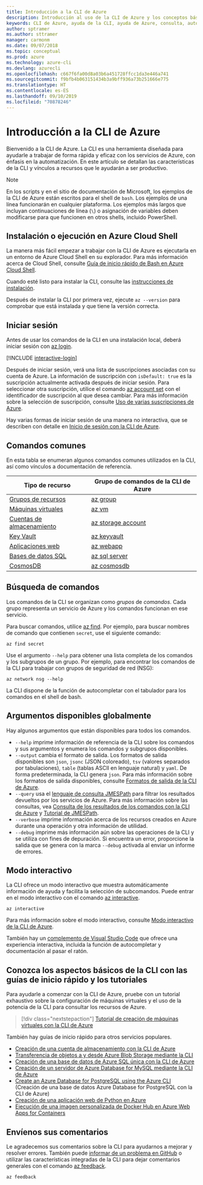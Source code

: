 ```yaml
---
title: Introducción a la CLI de Azure
description: Introducción al uso de la CLI de Azure y los conceptos básicos de los comandos.
keywords: CLI de Azure, ayuda de la CLI, ayuda de Azure, consulta, automatización,
author: sptramer
ms.author: sttramer
manager: carmonm
ms.date: 09/07/2018
ms.topic: conceptual
ms.prod: azure
ms.technology: azure-cli
ms.devlang: azurecli
ms.openlocfilehash: c667f6fa00d8a03b6a451728ffcc1da3e446a741
ms.sourcegitcommit: f9bfb4b063151434b3a9bff936a73b251666e775
ms.translationtype: HT
ms.contentlocale: es-ES
ms.lasthandoff: 09/10/2019
ms.locfileid: "70878246"
---
```

# <a name="get-started-with-azure-cli"></a>Introducción a la CLI de Azure

Bienvenido a la CLI de Azure. La CLI es una herramienta diseñada para ayudarle a trabajar de forma rápida y eficaz con los servicios de Azure, con énfasis en la automatización. En este artículo se detallan las características de la CLI y vínculos a recursos que le ayudarán a ser productivo.

> [!NOTE]
>
> En los scripts y en el sitio de documentación de Microsoft, los ejemplos de la CLI de Azure están escritos para el shell de `bash`. Los ejemplos de una línea funcionarán en cualquier plataforma. Los ejemplos más largos que incluyan continuaciones de línea (`\`) o asignación de variables deben modificarse para que funcionen en otros shells, incluido PowerShell.

## <a name="install-or-run-in-azure-cloud-shell"></a>Instalación o ejecución en Azure Cloud Shell

La manera más fácil empezar a trabajar con la CLI de Azure es ejecutarla en un entorno de Azure Cloud Shell en su explorador. Para más información acerca de Cloud Shell, consulte [Guía de inicio rápido de Bash en Azure Cloud Shell](/azure/cloud-shell/quickstart).

Cuando esté listo para instalar la CLI, consulte las [instrucciones de instalación](install-azure-cli.md).

Después de instalar la CLI por primera vez, ejecute `az --version` para comprobar que está instalada y que tiene la versión correcta.

## <a name="sign-in"></a>Iniciar sesión

Antes de usar los comandos de la CLI en una instalación local, deberá iniciar sesión con [az login](/cli/azure/reference-index#az-login).

[!INCLUDE [interactive-login](includes/interactive-login.md)]

Después de iniciar sesión, verá una lista de suscripciones asociadas con su cuenta de Azure. La información de suscripción con `isDefault: true` es la suscripción actualmente activada después de iniciar sesión. Para seleccionar otra suscripción, utilice el comando [az account set](/cli/azure/account#az-account-set) con el identificador de suscripción al que desea cambiar. Para más información sobre la selección de suscripción, consulte [Uso de varias suscripciones de Azure](manage-azure-subscriptions-azure-cli.md).

Hay varias formas de iniciar sesión de una manera no interactiva, que se describen con detalle en [Inicio de sesión con la CLI de Azure](authenticate-azure-cli.md).

## <a name="common-commands"></a>Comandos comunes

En esta tabla se enumeran algunos comandos comunes utilizados en la CLI, así como vínculos a documentación de referencia.

| Tipo de recurso | Grupo de comandos de la CLI de Azure |
|---------------|-------------------------|
| [Grupos de recursos](/azure/azure-resource-manager/resource-group-overview) | [az group](/cli/azure/group) |
| [Máquinas virtuales](/azure/virtual-machines) | [az vm](/cli/azure/vm) |
| [Cuentas de almacenamiento](/azure/storage/common/storage-introduction) | [az storage account](/cli/azure/storage/account) |
| [Key Vault](/azure/key-vault/key-vault-whatis) | [az keyvault](/cli/azure/keyvault) |
| [Aplicaciones web](/azure/app-service) | [az webapp](/cli/azure/webapp) |
| [Bases de datos SQL](/azure/sql-database) | [az sql server](/cli/azure/sql/server) |
| [CosmosDB](/azure/cosmos-db) | [az cosmosdb](/cli/azure/cosmosdb) |

## <a name="finding-commands"></a>Búsqueda de comandos

Los comandos de la CLI se organizan como _grupos_ de _comandos_. Cada grupo representa un servicio de Azure y los comandos funcionan en ese servicio.

Para buscar comandos, utilice [az find](/cli/azure/reference-index#az-find). Por ejemplo, para buscar nombres de comando que contienen `secret`, use el siguiente comando:

```azurecli-interactive
az find secret
```

Use el argumento `--help` para obtener una lista completa de los comandos y los subgrupos de un grupo. Por ejemplo, para encontrar los comandos de la CLI para trabajar con grupos de seguridad de red (NSG):

```azurecli-interactive
az network nsg --help
```

La CLI dispone de la función de autocompletar con el tabulador para los comandos en el shell de bash.

## <a name="globally-available-arguments"></a>Argumentos disponibles globalmente

Hay algunos argumentos que están disponibles para todos los comandos.

* `--help` imprime información de referencia de la CLI sobre los comandos y sus argumentos y enumera los comandos y subgrupos disponibles.
* `--output` cambia el formato de salida. Los formatos de salida disponibles son `json`, `jsonc` (JSON coloreado), `tsv` (valores separados por tabulaciones), `table` (tablas ASCII en lenguaje natural) y `yaml`. De forma predeterminada, la CLI genera `json`. Para más información sobre los formatos de salida disponibles, consulte [Formatos de salida de la CLI de Azure](format-output-azure-cli.md).
* `--query` usa el [lenguaje de consulta JMESPath](http://jmespath.org/) para filtrar los resultados devueltos por los servicios de Azure. Para más información sobre las consultas, vea [Consulta de los resultados de los comandos con la CLI de Azure](query-azure-cli.md) y [Tutorial de JMESPath](http://jmespath.org/tutorial.html).
* `--verbose` imprime información acerca de los recursos creados en Azure durante una operación y otra información de utilidad.
* `--debug` imprime más información aún sobre las operaciones de la CLI y se utiliza con fines de depuración. Si encuentra un error, proporcione la salida que se genera con la marca `--debug` activada al enviar un informe de errores.

## <a name="interactive-mode"></a>Modo interactivo

La CLI ofrece un modo interactivo que muestra automáticamente información de ayuda y facilita la selección de subcomandos. Puede entrar en el modo interactivo con el comando [az interactive](/cli/azure/reference-index#az-interactive).

```azurecli-interactive
az interactive
```

Para más información sobre el modo interactivo, consulte [Modo interactivo de la CLI de Azure](interactive-azure-cli.md).

También hay un [complemento de Visual Studio Code](https://marketplace.visualstudio.com/items?itemName=ms-vscode.azurecli) que ofrece una experiencia interactiva, incluida la función de autocompletar y documentación al pasar el ratón.

## <a name="learn-cli-basics-with-quickstarts-and-tutorials"></a>Conozca los aspectos básicos de la CLI con las guías de inicio rápido y los tutoriales

Para ayudarle a comenzar con la CLI de Azure, pruebe con un tutorial exhaustivo sobre la configuración de máquinas virtuales y el uso de la potencia de la CLI para consultar los recursos de Azure.

> [!div class="nextstepaction"]
> [Tutorial de creación de máquinas virtuales con la CLI de Azure](azure-cli-vm-tutorial.yml)

También hay guías de inicio rápido para otros servicios populares.

* [Creación de una cuenta de almacenamiento con la CLI de Azure](/azure/storage/common/storage-quickstart-create-storage-account-cli)
* [Transferencia de objetos a y desde Azure Blob Storage mediante la CLI](/azure/storage/blobs/storage-quickstart-blobs-cli)
* [Creación de una base de datos de Azure SQL única con la CLI de Azure](/azure/sql-database/sql-database-get-started-cli)
* [Creación de un servidor de Azure Database for MySQL mediante la CLI de Azure](/azure/mysql/quickstart-create-mysql-server-database-using-azure-cli)
* [Create an Azure Database for PostgreSQL using the Azure CLI](/azure/postgresql/quickstart-create-server-database-azure-cli) (Creación de una base de datos Azure Database for PostgreSQL con la CLI de Azure)
* [Creación de una aplicación web de Python en Azure](/azure/app-service/app-service-web-get-started-python)
* [Ejecución de una imagen personalizada de Docker Hub en Azure Web Apps for Containers](/azure/app-service/containers/quickstart-custom-docker-image)

## <a name="give-feedback"></a>Envíenos sus comentarios

Le agradecemos sus comentarios sobre la CLI para ayudarnos a mejorar y resolver errores. También puede [informar de un problema en GitHub](https://github.com/azure/azure-cli/issues) o utilizar las características integradas de la CLI para dejar comentarios generales con el comando [az feedback](/cli/azure/reference-index#az-feedback).

```azurecli-interactive
az feedback
```
